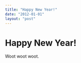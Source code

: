 ```yaml
---
title: "Happy New Year!"
date: "2012-01-01"
layout: "post"
---
```


# Happy New Year!

Woot woot woot.